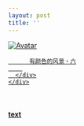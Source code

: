 ```yaml
---
layout: post
title: ''
---
```


<p class="imglist">

<div class="image-container">
  <a href="https://pic.imgdb.cn/item/5e5e720798271cb2b861b67e.jpg"  data-fancybox="images">
    <img src="https://pic.imgdb.cn/item/5e5e720798271cb2b861b6cc.jpg" alt="Avatar" class="image" />
    <div class="overlay">
      <div class="text">
        
          有颜色的风景・六
        
      </div>
    </div>
  </a>
</div>









<a href="https://pic.imgdb.cn/item/5e5e720798271cb2b861b690.jpg" data-fancybox="images"><img src="" /></a>
<a href="https://pic.imgdb.cn/item/5e5e720798271cb2b861b695.jpg" data-fancybox="images"><img src="" /></a>
<a href="https://pic.imgdb.cn/item/5e5e720798271cb2b861b69a.jpg" data-fancybox="images"><img src="" /></a>
<a href="https://pic.imgdb.cn/item/5e5e720798271cb2b861b6a1.jpg" data-fancybox="images"><img src="" /></a>
<a href="https://pic.imgdb.cn/item/5e5e720798271cb2b861b6a6.jpg" data-fancybox="images"><img src="" /></a>
<a href="https://pic.imgdb.cn/item/5e5e720798271cb2b861b6ad.jpg" data-fancybox="images"><img src="" /></a>
<a href="https://pic.imgdb.cn/item/5e5e720798271cb2b861b6b3.jpg" data-fancybox="images"><img src="" /></a>
<a href="https://pic.imgdb.cn/item/5e5e720798271cb2b861b6b9.jpg" data-fancybox="images"><img src="" /></a>
<a href="https://pic.imgdb.cn/item/5e5e720798271cb2b861b6cc.jpg" data-fancybox="images"><img src="" /></a>
<a href="https://pic.imgdb.cn/item/5e5e720798271cb2b861b6d4.jpg" data-fancybox="images"><img src="" /></a>
<a href="https://pic.imgdb.cn/item/5e5e720798271cb2b861b6d9.jpg" data-fancybox="images"><img src="" /></a>
<a href="https://pic.imgdb.cn/item/5e5e720798271cb2b861b6e6.jpg" data-fancybox="images"><img src="" /></a>
<a href="https://pic.imgdb.cn/item/5e5e720798271cb2b861b6ee.jpg" data-fancybox="images"><img src="" /></a>
<a href="https://pic.imgdb.cn/item/5e5e720798271cb2b861b70f.jpg" data-fancybox="images"><img src="" /></a>
<a href="https://pic.imgdb.cn/item/5e5e720798271cb2b861b717.jpg" data-fancybox="images"><img src="" /></a>
<a href="https://pic.imgdb.cn/item/5e5e720798271cb2b861b720.jpg" data-fancybox="images"><img src="" /></a>
<a href="https://pic.imgdb.cn/item/5e5e720798271cb2b861b727.jpg" data-fancybox="images"><img src="" /></a>
<a href="https://pic.imgdb.cn/item/5e5e720798271cb2b861b72b.jpg" data-fancybox="images"><img src="" /></a>
<a href="https://pic.imgdb.cn/item/5e5e720798271cb2b861b732.jpg" data-fancybox="images"><img src="" /></a>
<a href="https://pic.imgdb.cn/item/5e5e720798271cb2b861b73b.jpg" data-fancybox="images"><img src="" /></a>
<a href="https://pic.imgdb.cn/item/5e5e720798271cb2b861b759.jpg" data-fancybox="images"><img src="" /></a>
<a href="https://pic.imgdb.cn/item/5e5e720798271cb2b861b75d.jpg" data-fancybox="images"><img src="" /></a>
<a href="https://pic.imgdb.cn/item/5e5e720798271cb2b861b764.jpg" data-fancybox="images"><img src="" /></a>
<a href="https://pic.imgdb.cn/item/5e5e720798271cb2b861b76b.jpg" data-fancybox="images"><img src="" /></a>
<a href="https://pic.imgdb.cn/item/5e5e720798271cb2b861b775.jpg" data-fancybox="images"><img src="" /></a>
<a href="https://pic.imgdb.cn/item/5e5e720798271cb2b861b779.jpg" data-fancybox="images"><img src="" /></a>
<a href="https://pic.imgdb.cn/item/5e5e720798271cb2b861b77d.jpg" data-fancybox="images"><img src="" /></a>
<a href="https://pic.imgdb.cn/item/5e5e720798271cb2b861b781.jpg" data-fancybox="images"><img src="" /></a>
<a href="https://pic.imgdb.cn/item/5e5e720798271cb2b861b786.jpg" data-fancybox="images"><img src="" /></a>
<a href="https://pic.imgdb.cn/item/5e5e720798271cb2b861b796.jpg" data-fancybox="images"><img src="" /></a>
<a href="https://pic.imgdb.cn/item/5e5e720798271cb2b861b79b.jpg" data-fancybox="images"><img src="" /></a>
<a href="https://pic.imgdb.cn/item/5e5e720798271cb2b861b79f.jpg" data-fancybox="images"><img src="" /></a>
<a href="https://pic.imgdb.cn/item/5e5e720798271cb2b861b7a4.jpg" data-fancybox="images"><img src="" /></a>
<a href="https://pic.imgdb.cn/item/5e5e720798271cb2b861b7b1.jpg" data-fancybox="images"><img src="" /></a>
<a href="https://pic.imgdb.cn/item/5e5e720798271cb2b861b7b4.jpg" data-fancybox="images"><img src="" /></a>
<a href="https://pic.imgdb.cn/item/5e5e720798271cb2b861b7bc.jpg" data-fancybox="images"><img src="" /></a>
<a href="https://pic.imgdb.cn/item/5e5e720798271cb2b861b7c7.jpg" data-fancybox="images"><img src="" /></a>
<a href="https://pic.imgdb.cn/item/5e5e720798271cb2b861b7cc.jpg" data-fancybox="images"><img src="" /></a>
<a href="https://pic.imgdb.cn/item/5e5e720798271cb2b861b7d2.jpg" data-fancybox="images"><img src="" /></a>
<a href="https://pic.imgdb.cn/item/5e5e720798271cb2b861b7d9.jpg" data-fancybox="images"><img src="" /></a>
<a href="https://pic.imgdb.cn/item/5e5e720798271cb2b861b7df.jpg" data-fancybox="images"><img src="" /></a>
<a href="https://pic.imgdb.cn/item/5e5e720798271cb2b861b7e2.jpg" data-fancybox="images"><img src="" /></a>


</p>


#### [text](https://cxcxcx.cx/works/0013a.html)
